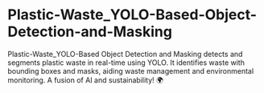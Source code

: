 # Plastic-Waste_YOLO-Based-Object-Detection-and-Masking
Plastic-Waste_YOLO-Based Object Detection and Masking detects and segments plastic waste in real-time using YOLO. It identifies waste with bounding boxes and masks, aiding waste management and environmental monitoring. A fusion of AI and sustainability! 🌍
